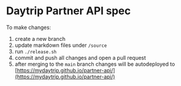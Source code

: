 # Daytrip Partner API spec

To make changes:

1. create a new branch
2. update markdown files under `/source`
3. run `./release.sh`
4. commit and push all changes and open a pull request
5. after merging to the `main` branch changes will be autodeployed to [https://mydaytrip.github.io/partner-api/](https://mydaytrip.github.io/partner-api/)
